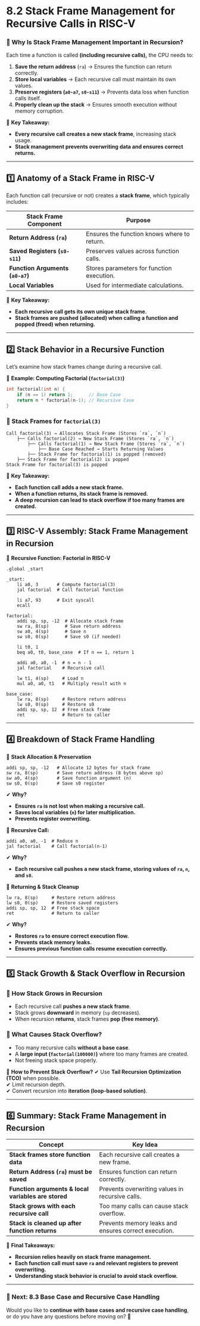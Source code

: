 # **8.2 Stack Frame Management for Recursive Calls in RISC-V**

### **📌 Why Is Stack Frame Management Important in Recursion?**

Each time a function is called **(including recursive calls),** the CPU needs to:

1. **Save the return address** (`ra`) → Ensures the function can return correctly.
2. **Store local variables** → Each recursive call must maintain its own values.
3. **Preserve registers (`a0-a7`, `s0-s11`)** → Prevents data loss when function calls itself.
4. **Properly clean up the stack** → Ensures smooth execution without memory corruption.

📌 **Key Takeaway:**

- **Every recursive call creates a new stack frame**, increasing stack usage.
- **Stack management prevents overwriting data and ensures correct returns.**

---

## **1️⃣ Anatomy of a Stack Frame in RISC-V**

Each function call (recursive or not) creates a **stack frame**, which typically includes:

|**Stack Frame Component**|**Purpose**|
|---|---|
|**Return Address (`ra`)**|Ensures the function knows where to return.|
|**Saved Registers (`s0-s11`)**|Preserves values across function calls.|
|**Function Arguments (`a0-a7`)**|Stores parameters for function execution.|
|**Local Variables**|Used for intermediate calculations.|

📌 **Key Takeaway:**

- **Each recursive call gets its own unique stack frame.**
- **Stack frames are **pushed (allocated)** when calling a function and **popped (freed)** when returning.**

---

## **2️⃣ Stack Behavior in a Recursive Function**

Let’s examine how stack frames change during a recursive call.

📌 **Example: Computing Factorial (`factorial(3)`)**

```c
int factorial(int n) {
    if (n == 1) return 1;      // Base Case
    return n * factorial(n-1); // Recursive Case
}
```

### **📌 Stack Frames for `factorial(3)`**

```
Call factorial(3) → Allocates Stack Frame (Stores `ra`, `n`)
    ├── Calls factorial(2) → New Stack Frame (Stores `ra`, `n`)
        ├── Calls factorial(1) → New Stack Frame (Stores `ra`, `n`)
            ├── Base Case Reached → Starts Returning Values
        ├── Stack Frame for factorial(1) is popped (removed)
    ├── Stack Frame for factorial(2) is popped
Stack Frame for factorial(3) is popped
```

📌 **Key Takeaway:**

- **Each function call adds a new stack frame.**
- **When a function returns, its stack frame is removed.**
- **A deep recursion can lead to **stack overflow** if too many frames are created.**

---

## **3️⃣ RISC-V Assembly: Stack Frame Management in Recursion**

📌 **Recursive Function: Factorial in RISC-V**

```assembly
.global _start

_start:
    li a0, 3       # Compute factorial(3)
    jal factorial  # Call factorial function

    li a7, 93      # Exit syscall
    ecall

factorial:
    addi sp, sp, -12  # Allocate stack frame
    sw ra, 8(sp)      # Save return address
    sw a0, 4(sp)      # Save n
    sw s0, 0(sp)      # Save s0 (if needed)

    li t0, 1
    beq a0, t0, base_case  # If n == 1, return 1

    addi a0, a0, -1  # n = n - 1
    jal factorial    # Recursive call

    lw t1, 4(sp)     # Load n
    mul a0, a0, t1   # Multiply result with n

base_case:
    lw ra, 8(sp)     # Restore return address
    lw s0, 0(sp)     # Restore s0
    addi sp, sp, 12  # Free stack frame
    ret              # Return to caller
```

---

## **4️⃣ Breakdown of Stack Frame Handling**

📌 **Stack Allocation & Preservation**

```assembly
addi sp, sp, -12   # Allocate 12 bytes for stack frame
sw ra, 8(sp)       # Save return address (8 bytes above sp)
sw a0, 4(sp)       # Save function argument (n)
sw s0, 0(sp)       # Save s0 register
```

✔ **Why?**

- **Ensures `ra` is not lost when making a recursive call.**
- **Saves local variables (`n`) for later multiplication.**
- **Prevents register overwriting.**

📌 **Recursive Call:**

```assembly
addi a0, a0, -1  # Reduce n
jal factorial    # Call factorial(n-1)
```

✔ **Why?**

- **Each recursive call pushes a new stack frame, storing values of `ra`, `n`, and `s0`.**

📌 **Returning & Stack Cleanup**

```assembly
lw ra, 8(sp)     # Restore return address
lw s0, 0(sp)     # Restore saved registers
addi sp, sp, 12  # Free stack space
ret              # Return to caller
```

✔ **Why?**

- **Restores `ra` to ensure correct execution flow.**
- **Prevents stack memory leaks.**
- **Ensures previous function calls resume execution correctly.**

---

## **5️⃣ Stack Growth & Stack Overflow in Recursion**

### **📌 How Stack Grows in Recursion**

- Each recursive call **pushes a new stack frame**.
- Stack grows **downward** in memory (`sp` decreases).
- When recursion **returns**, stack frames **pop (free memory)**.

### **📌 What Causes Stack Overflow?**

- Too many recursive calls **without a base case**.
- A **large input (`factorial(100000)`)** where too many frames are created.
- Not freeing stack space properly.

📌 **How to Prevent Stack Overflow?** ✔ Use **Tail Recursion Optimization (TCO)** when possible.  
✔ Limit recursion depth.  
✔ Convert recursion into **iteration (loop-based solution)**.

---

## **6️⃣ Summary: Stack Frame Management in Recursion**

|**Concept**|**Key Idea**|
|---|---|
|**Stack frames store function data**|Each recursive call creates a new frame.|
|**Return Address (`ra`) must be saved**|Ensures function can return correctly.|
|**Function arguments & local variables are stored**|Prevents overwriting values in recursive calls.|
|**Stack grows with each recursive call**|Too many calls can cause stack overflow.|
|**Stack is cleaned up after function returns**|Prevents memory leaks and ensures correct execution.|

📌 **Final Takeaways:**

- **Recursion relies heavily on stack frame management.**
- **Each function call must save `ra` and relevant registers to prevent overwriting.**
- **Understanding stack behavior is crucial to avoid stack overflow.**

---

### **📌 Next: 8.3 Base Case and Recursive Case Handling**

Would you like to **continue with base cases and recursive case handling**, or do you have any questions before moving on? 🚀